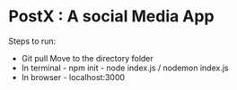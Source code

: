# PostX : A social Media App 


Steps to run:

- Git pull 
 Move to the directory folder
- In terminal
      - npm init
      - node index.js / nodemon index.js
- In browser
      - localhost:3000
